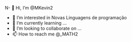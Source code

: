 N- 👋 Hi, I’m @MKevin2
- 👀 I’m interested in Novas  Linguagens de programação
- 🌱 I’m currently learning ...
- 💞️ I’m looking to collaborate on ...
- 📫 How to reach me  @_MATH2

<!---
MKevin2/MKevin2 is a ✨ special ✨ repository because its `README.md` (this file) appears on your GitHub profile.
You can click the Preview link to take a look at your changes.
--->
